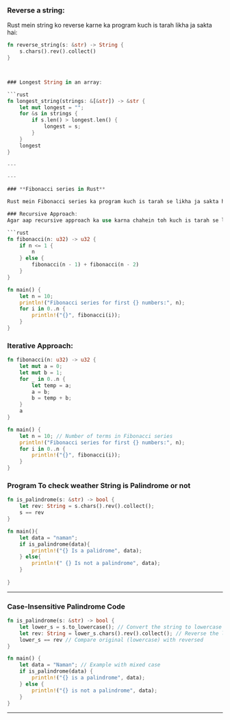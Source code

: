 ### Reverse a string:

Rust mein string ko reverse karne ka program kuch is tarah likha ja sakta hai:

```rust
fn reverse_string(s: &str) -> String {
    s.chars().rev().collect()
}



### Longest String in an array:

```rust
fn longest_string(strings: &[&str]) -> &str {
    let mut longest = "";
    for &s in strings {
        if s.len() > longest.len() {
            longest = s;
        }
    }
    longest
}

---

---

### **Fibonacci series in Rust**

Rust mein Fibonacci series ka program kuch is tarah se likha ja sakta hai:

### Recursive Approach:
Agar aap recursive approach ka use karna chahein toh kuch is tarah se likh sakte hain:

```rust
fn fibonacci(n: u32) -> u32 {
    if n <= 1 {
        n
    } else {
        fibonacci(n - 1) + fibonacci(n - 2)
    }
}

fn main() {
    let n = 10;
    println!("Fibonacci series for first {} numbers:", n);
    for i in 0..n {
        println!("{}", fibonacci(i));
    }
}
```

### Iterative Approach:
```rust
fn fibonacci(n: u32) -> u32 {
    let mut a = 0;
    let mut b = 1;
    for _ in 0..n {
        let temp = a;
        a = b;
        b = temp + b;
    }
    a
}

fn main() {
    let n = 10; // Number of terms in Fibonacci series
    println!("Fibonacci series for first {} numbers:", n);
    for i in 0..n {
        println!("{}", fibonacci(i));
    }
}
```

### **Program To check weather String is Palindrome or not**

```rust
fn is_palindrome(s: &str) -> bool {
    let rev: String = s.chars().rev().collect();
    s == rev
}

fn main(){
    let data = "naman";
    if is_palindrome(data){
        println!("{} Is a palidrome", data);
    } else{
        println!(" {} Is not a palindrome", data);
    }
    
}
```

---


### **Case-Insensitive Palindrome Code**

```rust
fn is_palindrome(s: &str) -> bool {
    let lower_s = s.to_lowercase(); // Convert the string to lowercase
    let rev: String = lower_s.chars().rev().collect(); // Reverse the lowercase string
    lower_s == rev // Compare original (lowercase) with reversed
}

fn main() {
    let data = "Naman"; // Example with mixed case
    if is_palindrome(data) {
        println!("{} is a palindrome", data);
    } else {
        println!("{} is not a palindrome", data);
    }
}
```
----
